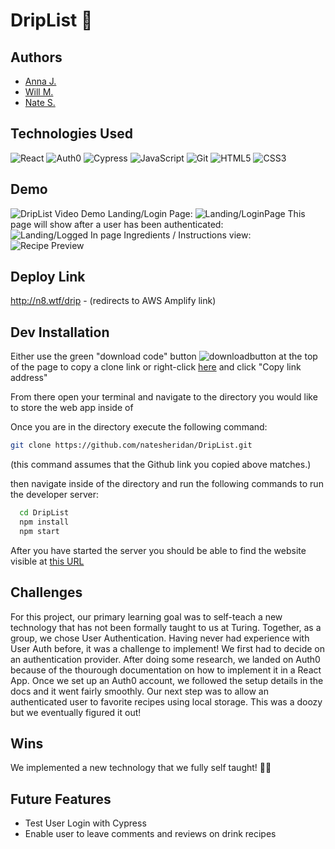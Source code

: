 

# DripList 🍻


## Authors

- [Anna J.](https://www.github.com/annnuuuh)
- [Will M.](https://www.github.com/wmcguire18)
- [Nate S.](https://www.github.com/natesheridan)


## Technologies Used
 <img alt="React" src="https://img.shields.io/badge/react%20-%2320232a.svg?&style=for-the-badge&logo=react&logoColor=%2361DAFB"/>
<img alt="Auth0" src="https://img.shields.io/badge/auth0%20-%2320232a.svg?&style=for-the-badge&logo=auth0&logoColor=%2361DAF"/>
<img alt="Cypress" src='https://img.shields.io/badge/cypress%20-%23404d59.svg?&style=for-the-badge&logo=Cypress&logoColor=white'/>
<img alt="JavaScript" src="https://img.shields.io/badge/javascript%20-%23323330.svg?&style=for-the-badge&logo=javascript&logoColor=%23F7DF1E"/>
<img alt="Git" src="https://img.shields.io/badge/git%20-%23F05033.svg?&style=for-the-badge&logo=git&logoColor=white"/>
<img alt="HTML5" src="https://img.shields.io/badge/html5%20-%23E34F26.svg?&style=for-the-badge&logo=html5&logoColor=white"/>
<img alt="CSS3" src="https://img.shields.io/badge/css3%20-%231572B6.svg?&style=for-the-badge&logo=css3&logoColor=white"/>


## Demo
![DripList Video Demo](https://media1.giphy.com/media/adR1tHawZVL24MnFjX/giphy.gif?cid=790b7611ca0a0e1063dc3400c0a6e3f2119e236e9e8931af&rid=giphy.gif&ct=g)
Landing/Login Page:
![Landing/LoginPage](https://i.imgur.com/vGKAZm5.png)
This page will show after a user has been authenticated:
![Landing/Logged In page](https://i.imgur.com/P9TGp1H.png)
Ingredients / Instructions view: 
![Recipe Preview](https://i.imgur.com/0dH0FbD.png)
## Deploy Link
 
 http://n8.wtf/drip - (redirects to AWS Amplify link)

## Dev Installation

Either use the green "download code" button ![downloadbutton](https://imgur.com/lYy4FVP.png) at the top of the page to copy a clone link or right-click [here](https://github.com/natesheridan/DripList.git) and click "Copy link address"

From there open your terminal and navigate to the directory you would like to store the web app inside of

Once you are in the directory execute the following command:

```bash
git clone https://github.com/natesheridan/DripList.git
```
(this command assumes that the Github link you copied above matches.)

then navigate inside of the directory and run the following commands to run the developer server:

```bash
  cd DripList
  npm install
  npm start
```
After you have started the server you should be able to find the website visible at [this URL](http://localhost:3000)

## Challenges

For this project, our primary learning goal was to self-teach a new technology that has not been formally taught to us at Turing. Together, as a group, we chose User Authentication. Having never had experience with User Auth before, it was a challenge to implement! We first had to decide on an authentication provider. After doing some research, we landed on Auth0 because of the thourough documentation on how to implement it in a React App. Once we set up an Auth0 account, we followed the setup details in the docs and it went fairly smoothly. Our next step was to allow an authenticated user to favorite recipes using local storage. This was a doozy but we eventually figured it out! 

## Wins

We implemented a new technology that we fully self taught! 🙌🏼

## Future Features

* Test User Login with Cypress
* Enable user to leave comments and reviews on drink recipes
